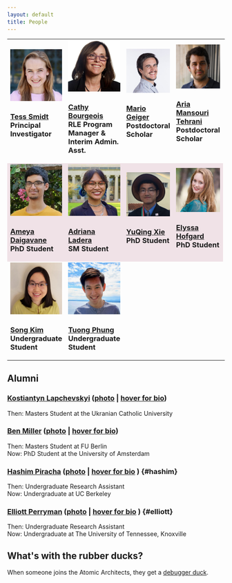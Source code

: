 ```yaml
---
layout: default
title: People
---
```


<table style="width:100%">
<tr>
  <td width="150">
  <img src="assets/img/Tess_Smidt.jpeg" width="200"/>
  <br>
  <h3><a href="https://blondegeek.github.io/" title="Tess is a physicist obsessed with the geometry of atomic systems. She will use any and all tools to understand it -- from first-principle calculations and neural networks to D&D dice and parameteric computer models. Tess is an Assistant Professor in EECS at MIT and heads the Atomic Architects.">Tess Smidt</a><br> Principal Investigator</h3> <br>
  </td>
 <td width="150">
  <img src="assets/img/Cathy_Bourgeois.jpg" width="200"/>
  <br>
  <h3><a href="https://www.rle.mit.edu/people/directory/catherine-bourgeois/" title="">Cathy Bourgeois</a><br>RLE Program Manager & Interim Admin. Asst.</h3>
  </td>
 <td width="150">
  <img src="assets/img/Mario_Geiger.jpeg" width="200"/>
  <br>
  <h3><a href="https://mariogeiger.ch/" title="Mario works on neural networks. When not at Berkeley Lab, he lives in Switzerland. His favorite ice cream flavor is pistachio. Mario is the BDFL of e3nn, a framework for neural networks with Euclidean symmetry.">Mario Geiger</a><br>Postdoctoral Scholar</h3> <br>
  </td>
 <td width="150">
  <img src="assets/img/Aria_Mansouri_Tehrani.jpg" width="200"/>
  <br>
  <h3><a href="https://scholar.google.com/citations?user=NMFJ8y8AAAAJ&hl=en" title="">Aria Mansouri Tehrani</a><br>Postdoctoral Scholar</h3> <br>
  </td>
 <td width="150">
  <img src="assets/img/Yi-Lun_Liao.jpg" width="200"/>
  <br>
  <h3><a href="" title="">Yi-Lun Liao</a><br>PhD Student</h3><br>
  </td>
</tr>
<tr style="background-color:#F0E2E7">
 <td width="150">
  <img src="assets/img/Ameya_Daigavane.jpg" width="200"/>
  <br>
  <h3><a href="https://ameya98.github.io/" title="">Ameya Daigavane</a><br>PhD Student</h3>
  </td>
 <td width="150">
  <img src="assets/img/Adriana_Ladera.jpg" width="200"/>
  <br>
  <h3><a href="https://www.linkedin.com/in/adriana-ladera-84b18a171/" title="Hey friends, I'm Adriana, a graduate student in MIT's Computational Science and Engineering program! My research interests are numerical methods and algorithms, high-performance scientific computing, modeling and simulation, and computational geometry. With Tess, I'm interested in studying and creating novel molecular structures with the help of generative models and physics-informed insight (how I'm going to do that... I'll find out eventually). I completed my B.S. in computer science with a minor in physics at the University of South Florida, and am also a 2022 recipient of the NSF Graduate Research Fellowship! Outside of the lab (aka my computer), I enjoy playing piano, going out with friends, doing funky calisthenics, rock climbing, and creating meme art. I also have a fascination with eggs and egg-shaped things, so please send me a photo of those if you find any >:D">Adriana Ladera</a><br>SM Student</h3>
  </td>
 <td width="150">
  <img src="assets/img/YuQing_Xie.jpg" width="200"/>
  <br>
  <h3><a href="" title="I have written a truly marvelous bio which this space is too small to contain.">YuQing Xie</a><br>PhD Student</h3>
  </td>
 <td width="150">
  <img src="assets/img/Elyssa_Hofgard.jpg" width="200"/>
  <br>
  <h3><a href="https://www.linkedin.com/in/elyssa-hofgard12/" title="I'm currently a first year EECS PhD student. I'm from Louisville, Colorado and I did my master's degree and undergrad at Stanford University. I'm excited to use machine learning to help us understand and design physical systems! In my free time, I like to ski, hike, read, and explore Boston! ">Elyssa Hofgard</a><br>PhD Student</h3>
  </td>
</tr>
<tr>
<td width="150">
  <img src="assets/img/Song_Kim.jpeg" width="200" />
<br>
<h3><a href="https://songkim.me" title="">Song Kim</a><br>Undergraduate Student</h3>
</td>
<td width="150">
  <img src="assets/img/Tuong_Phung.jpg" width="200" />
<br>
<h3><a href="#" title="">Tuong Phung</a><br>Undergraduate Student</h3>
</td>
</tr>
</table>

## Alumni

### <a href="https://www.linkedin.com/in/klsky/">Kostiantyn Lapchevskyi</a> (<a href="https://atomicarchitects.github.io/assets/img/koctya_with_duck_small.jpg">photo</a> | <a href=" " title="Applied physicist turned ML engineer pursuing a dream to build ‘The Blue Police Box’ one day.">hover for bio</a>)
Then: Masters Student at the Ukranian Catholic University

### <a href="http://mathben.com/">Ben Miller</a> (<a href="https://atomicarchitects.github.io/assets/img/ben_with_duck_small.jpg">photo</a> | <a href=" " title="Ben relied on physical intuition to get through his undergrad and enjoys learning how to make that physical intuition mathematically precise. He is studying the intersection of statistics, physics, and chemistry at the Freie Universität in Berlin. Specifically, he spends his time creating neural network models which learn using geometry. These days, Ben lies awake thinking about the broad landscape of neural network applications and how they manage to learn at all.">hover for bio</a>)
Then: Masters Student at FU Berlin
<br>
Now: PhD Student at the University of Amsterdam

### <a href="https://www.linkedin.com/in/hashim-piracha-65118116b/">Hashim Piracha</a> (<a href="https://atomicarchitects.github.io/assets/img/hashim_with_duck_small.jpg">photo</a> | <a href=" " title="Joining the team as an undergraduate from UC Berkeley, Hashim can often be spotted calculating tensor products of spherical harmonic signals, clustering atomic datasets, and jamming to Pakistani music. Whilst sipping cups of chai, he applies dimensionality reduction techniques such as t-SNE and PCA to visualize high dimensional data. Note: It is said that the more chai he drinks, the more efficient he becomes."> hover for bio</a> ) {#hashim} 
Then: Undergraduate Research Assistant 
<br>
Now: Undergraduate at UC Berkeley

### <a href="https://elliottperryman.vivaldi.net">Elliott Perryman</a> (<a href="https://atomicarchitects.github.io/assets/img/elliott_with_duck_small.jpg">photo</a> | <a href=" " title="Elliott is an undergraduate student studying computer science and physics and working at LBL through the SULI program. Elliott is from the Mule Capital of the world and enjoys running with friends, reading by the fireplace, and a maximally efficient line of Python."> hover for bio</a> ) {#elliott}
Then: Undergraduate Research Assistant
<br>
Now: Undergraduate at The University of Tennessee, Knoxville

## What's with the rubber ducks?
When someone joins the Atomic Architects, they get a <a href="https://en.wikipedia.org/wiki/Rubber_duck_debugging">debugger duck</a>.
